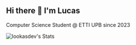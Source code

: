 ## Hi there 👋 I'm Lucas
Computer Science Student @ ETTI UPB since 2023

![lookasdev's Stats](https://github-readme-stats.vercel.app/api?username=lookasdev&theme=vue-dark&show_icons=true&hide_border=true&count_private=true)

<!--
**lookasdev/lookasdev** is a ✨ _special_ ✨ repository because its `README.md` (this file) appears on your GitHub profile.

Here are some ideas to get you started:

- 🔭 I’m currently working on ...
- 🌱 I’m currently learning ...
- 👯 I’m looking to collaborate on ...
- 🤔 I’m looking for help with ...
- 💬 Ask me about ...
- 📫 How to reach me: ...
- 😄 Pronouns: ...
- ⚡ Fun fact: ...
-->
